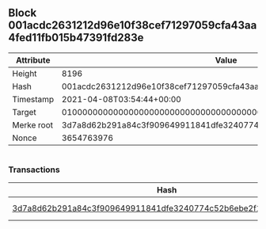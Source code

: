 ## Block 001acdc2631212d96e10f38cef71297059cfa43aa4fed11fb015b47391fd283e

Attribute | Value
--- | ---
Height | 8196
Hash | 001acdc2631212d96e10f38cef71297059cfa43aa4fed11fb015b47391fd283e
Timestamp | 2021-04-08T03:54:44+00:00
Target | 0100000000000000000000000000000000000000000000000000000000000000
Merke root | 3d7a8d62b291a84c3f909649911841dfe3240774c52b6ebe2f173ffa6a10824e
Nonce | 3654763976

```

```

### Transactions

Hash | Amount
--- | ---
[3d7a8d62b291a84c3f909649911841dfe3240774c52b6ebe2f173ffa6a10824e](3d7a8d62b291a84c3f909649911841dfe3240774c52b6ebe2f173ffa6a10824e.md) | 10.00000000 SKEPTI 
